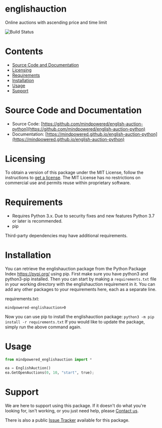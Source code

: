 
englishauction
==============
Online auctions with ascending price and time limit

![Build Status](https://mindpowered.dev/assets/images/github-badges/build-passing.svg)

Contents
========

* [Source Code and Documentation](#source-code-and-documentation)
* [Licensing](#licensing)
* [Requirements](#requirements)
* [Installation](#installation)
* [Usage](#usage)
* [Support](#support)

# Source Code and Documentation
- Source Code: [https://github.com/mindpowered/english-auction-python](https://github.com/mindpowered/english-auction-python)
- Documentation: [https://mindpowered.github.io/english-auction-python](https://mindpowered.github.io/english-auction-python)

# Licensing
To obtain a version of this package under the MIT License, follow the instructions to [get a license][purchase]. The MIT License has no restrictions on commercial use and permits reuse within proprietary software.

# Requirements
- Requires Python 3.x. Due to security fixes and new features Python 3.7 or later is recommended.
- pip


Third-party dependencies may have additional requirements.

# Installation
You can retrieve the englishauction package from the Python Package Index https://pypi.org/ using pip. First make sure you have python3 and python3-pip installed. Then you can start by making a `requirements.txt` file in your working directory with the englishauction requirement in it. You can add any other packages to your requirements here, each as a separate line.

requirements.txt:
```
mindpowered-englishauction>0
```
Now you can use pip to install the englishauction package: `python3 -m pip install -r requirements.txt`
If you would like to update the package, simply run the above command again.


# Usage
```python
from mindpowered_englishauction import *

ea = EnglishAuction()
ea.GetOpenAuctions(0, 10, "start", true);

```


# Support
We are here to support using this package. If it doesn't do what you're looking for, isn't working, or you just need help, please [Contact us][contact].

There is also a public [Issue Tracker][bugs] available for this package.



[bugs]: https://github.com/mindpowered/english-auction-python/issues
[contact]: https://mindpowered.dev/support.html?ref=english-auction-python/
[docs]: https://mindpowered.github.io/english-auction-python/
[licensing]: https://mindpowered.dev/?ref=english-auction-python
[purchase]: https://mindpowered.dev/purchase/
